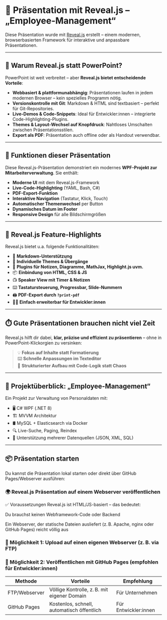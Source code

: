 # 🎤 Präsentation mit Reveal.js – „Employee-Management“

Diese Präsentation wurde mit [Reveal.js](https://revealjs.com) erstellt – einem modernen, browserbasierten Framework für interaktive und anpassbare Präsentationen.

---

## 🚀 Warum Reveal.js statt PowerPoint?

PowerPoint ist weit verbreitet – aber **Reveal.js bietet entscheidende Vorteile**:

- **Webbasiert & plattformunabhängig**: Präsentationen laufen in jedem modernen Browser – kein spezielles Programm nötig.
- **Versionskontrolle mit Git**: Markdown & HTML sind textbasiert – perfekt für Git-Repositories.
- **Live-Demos & Code-Snippets**: Ideal für Entwickler:innen – integrierte Code-Highlighting-Plugins.
- **Themes & Layout-Wechsel auf Knopfdruck**: Nahtloses Umschalten zwischen Präsentationsstilen.
- **Export als PDF**: Präsentation auch offline oder als Handout verwendbar.

---

## 🧰 Funktionen dieser Präsentation

Diese Reveal.js-Präsentation demonstriert ein modernes **WPF-Projekt zur Mitarbeiterverwaltung**. Sie enthält:

- **Moderne UI** mit dem Reveal.js-Framework
- **Live-Code-Highlighting** (YAML, Bash, C#)
- **PDF-Export-Funktion**
- **Interaktive Navigation** (Tastatur, Klick, Touch)
- **Automatischer Themenwechsel** per Button
- **Dynamisches Datum im Footer**
- **Responsive Design** für alle Bildschirmgrößen

---

## 🧠 Reveal.js Feature-Highlights

Reveal.js bietet u.a. folgende Funktionalitäten:

- 📄 **Markdown-Unterstützung**
- 🎨 **Individuelle Themes & Übergänge**
- 🧩 **Plugins für Notizen, Diagramme, MathJax, Highlight.js uvm.**
- 📦 **Einbindung von HTML, CSS & JS**
- 📺 **Speaker View mit Timer & Notizen**
- ⌨️ **Tastatursteuerung, Progressbar, Slide-Nummern**
- 🖨️ **PDF-Export durch `?print-pdf`**
- 🧑‍💻 **Einfach erweiterbar für Entwickler:innen**

---

## ⏱️ Gute Präsentationen brauchen nicht viel Zeit

Reveal.js hilft dir dabei, **klar, präzise und effizient zu präsentieren** – ohne in PowerPoint-Klickorgien zu versinken:

> 💡 **Fokus auf Inhalte statt Formatierung**  
> ⌨️ **Schnelle Anpassungen im Texteditor**  
> 🧭 **Strukturierter Aufbau mit Code-Logik statt Chaos**

---

## 📁 Projektüberblick: „Employee-Management“

Ein Projekt zur Verwaltung von Personaldaten mit:

- 🖥️ C# WPF (.NET 8)
- 🏗️ MVVM Architektur
- 🛢️ MySQL + Elasticsearch via Docker
- 🔍 Live-Suche, Paging, Reindex
- 🧾 Unterstützung mehrerer Datenquellen (JSON, XML, SQL)

---

## 📦 Präsentation starten

Du kannst die Präsentation lokal starten oder direkt über GitHub Pages/Webserver ausführen:

### 🌍 Reveal.js Präsentation auf einem Webserver veröffentlichen
✅ Voraussetzungen
Reveal.js ist HTML/JS-basiert – das bedeutet:

Du brauchst keinen Webframework-Code oder Backend

Ein Webserver, der statische Dateien ausliefert (z. B. Apache, nginx oder GitHub Pages) reicht völlig aus

### 🔧 Möglichkeit 1: Upload auf einen eigenen Webserver (z. B. via FTP)

### 🔄 Möglichkeit 2: Veröffentlichen mit GitHub Pages (empfohlen für Entwickler:innen)

| Methode       | Vorteile                                    | Empfehlung            |
| ------------- | ------------------------------------------- | --------------------- |
| FTP/Webserver | Völlige Kontrolle, z. B. mit eigener Domain | Für Unternehmen       |
| GitHub Pages  | Kostenlos, schnell, automatisch öffentlich  | Für Entwickler\:innen |
